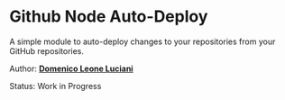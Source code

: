 # Github Node Auto-Deploy

A simple module to auto-deploy changes to your repositories from your GitHub repositories.

Author: [**Domenico Leone Luciani**](https://github.com/DLion)

Status: Work in Progress
